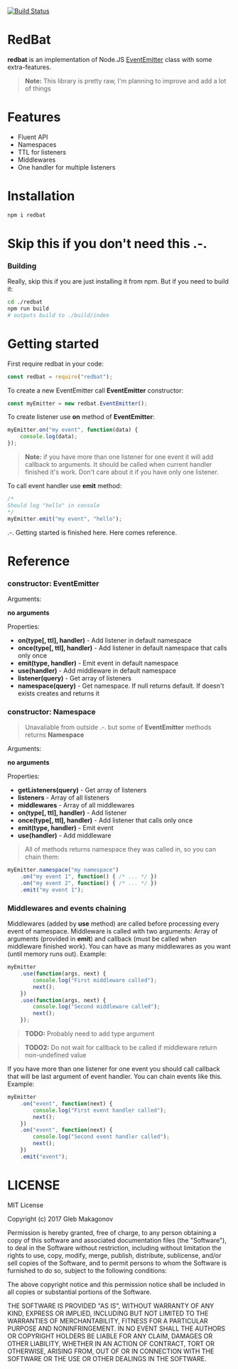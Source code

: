 [![Build Status](https://travis-ci.org/RedFoxCode/redbat.svg?branch=master)](https://travis-ci.org/RedFoxCode/redbat)

# RedBat

**redbat** is an implementation of Node.JS [EventEmitter](https://nodejs.org/api/events.html#events_class_eventemitter) class with some extra-features.

> **Note:** This library is pretty raw, I'm planning to improve and add a lot of things

# Features

* Fluent API
* Namespaces
* TTL for listeners
* Middlewares
* One handler for multiple listeners

# Installation

```sh
npm i redbat
```

# Skip this if you don't need this .-.

### Building

Really, skip this if you are just installing it from npm. But if you need to build it:

```sh
cd ./redbat
npm run build
# outputs build to ./build/index
```

# Getting started

First require redbat in your code:

```javascript
const redbat = require("redbat");
```

To create a new EventEmitter call **EventEmitter** constructor:

```javascript
const myEmitter = new redbat.EventEmitter();
```

To create listener use **on** method of **EventEmitter**:

```javascript
myEmitter.on("my event", function(data) {
    console.log(data);
});
```

> **Note:** if you have more than one listener for one event it will add callback to arguments. It should be called when current handler finished it's work. Don't care about it if you have only one listener.

To call event handler use **emit** method:

```javascript
/*
Should log "hello" in console
*/
myEmitter.emit("my event", "hello");
```

.-. Getting started is finished here. Here comes reference.

# Reference

### constructor: EventEmitter

Arguments:

**no arguments**

Properties:

* **on(type[, ttl], handler)** - Add listener in default namespace
* **once(type[, ttl], handler)** - Add listener in default namespace that calls only once
* **emit(type, handler)** - Emit event in default namespace
* **use(handler)** - Add middleware in default namespace
* **listener(query)** - Get array of listeners
* **namespace(query)** - Get namespace. If null returns default. If doesn't exists creates and returns it

### constructor: Namespace

> Unavaliable from outside .-. but some of **EventEmitter** methods returns **Namespace**

Arguments:

**no arguments**

Properties:

* **getListeners(query)** - Get array of listeners
* **listeners** - Array of all listeners
* **middlewares** - Array of all middlewares
* **on(type[, ttl], handler)** - Add listener
* **once(type[, ttl], handler)** - Add listener that calls only once
* **emit(type, handler)** - Emit event
* **use(handler)** - Add middleware

> All of methods returns namespace they was called in, so you can chain them:

```javascript
myEmitter.namespace("my namespace")
    .on("my event 1", function() { /* ... */ })
    .on("my event 2", function() { /* ... */ })
    .emit("my event 1");
```

### Middlewares and events chaining

Middlewares (added by **use** method) are called before processing every event of namespace. Middleware is called with two arguments: Array of arguments (provided in **emit**) and callback (must be called when middleware finished work). You can have as many middlewares as you want (until memory runs out). Example:

```javascript
myEmitter
    .use(function(args, next) {
        console.log("First middleware called");
        next();
    })
    .use(function(args, next) {
        console.log("Second middleware called");
        next();
    });
```

> **TODO:** Probably need to add type argument

> **TODO2:** Do not wait for callback to be called if middleware return non-undefined value

If you have more than one listener for one event you should call callback that will be last argument of event handler. You can chain events like this. Example:

```javascript
myEmitter
    .on("event", function(next) {
        console.log("First event handler called");
        next();
    })
    .on("event", function(next) {
        console.log("Second event handler called");
        next();
    })
    .emit("event");
```

# LICENSE

MIT License

Copyright (c) 2017 Gleb Makagonov

Permission is hereby granted, free of charge, to any person obtaining a copy
of this software and associated documentation files (the "Software"), to deal
in the Software without restriction, including without limitation the rights
to use, copy, modify, merge, publish, distribute, sublicense, and/or sell
copies of the Software, and to permit persons to whom the Software is
furnished to do so, subject to the following conditions:

The above copyright notice and this permission notice shall be included in all
copies or substantial portions of the Software.

THE SOFTWARE IS PROVIDED "AS IS", WITHOUT WARRANTY OF ANY KIND, EXPRESS OR
IMPLIED, INCLUDING BUT NOT LIMITED TO THE WARRANTIES OF MERCHANTABILITY,
FITNESS FOR A PARTICULAR PURPOSE AND NONINFRINGEMENT. IN NO EVENT SHALL THE
AUTHORS OR COPYRIGHT HOLDERS BE LIABLE FOR ANY CLAIM, DAMAGES OR OTHER
LIABILITY, WHETHER IN AN ACTION OF CONTRACT, TORT OR OTHERWISE, ARISING FROM,
OUT OF OR IN CONNECTION WITH THE SOFTWARE OR THE USE OR OTHER DEALINGS IN THE
SOFTWARE.